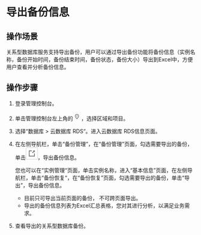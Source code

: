 # 导出备份信息<a name="rds_sqlserver_05_0035"></a>

## 操作场景<a name="zh-cn_topic_0171122517_section246265955612"></a>

关系型数据库服务支持导出备份，用户可以通过导出备份功能将备份信息（实例名称，备份开始时间，备份结束时间，备份状态，备份大小）导出到Excel中，方便用户查看并分析备份信息。

## 操作步骤<a name="zh-cn_topic_0171122517_section666541125419"></a>

1.  登录管理控制台。
2.  单击管理控制台左上角的![](figures/Region灰色图标.png)，选择区域和项目。
3.  选择“数据库  \>  云数据库 RDS“。进入云数据库 RDS信息页面。
4.  在左侧导航栏，单击“备份管理”，在“备份管理”页面，勾选需要导出的备份，单击![](figures/导出备份信息-45.png)，导出备份信息。

    您也可以在“实例管理“页面，单击实例名称，进入“基本信息”页面，在左侧导航栏，单击“备份恢复“，在“备份恢复”页面，勾选需要导出的备份，单击“导出”，导出备份信息。

    -   目前只可导出当前页面的备份， 不可跨页面导出。
    -   导出的备份信息列表为Excel汇总表格，您对其进行分析，以满足业务需求。

5.  查看导出的关系型数据库备份。

